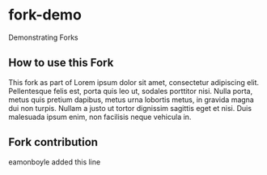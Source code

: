 # fork-demo
Demonstrating Forks

## How to use this Fork
This fork as part of Lorem ipsum dolor sit amet, consectetur adipiscing elit. 
Pellentesque felis est, porta quis leo ut, sodales porttitor nisi. 
Nulla porta, metus quis pretium dapibus, metus urna lobortis metus, 
in gravida magna dui non turpis. Nullam a justo ut tortor dignissim 
sagittis eget et nisi. Duis malesuada ipsum enim, non facilisis neque vehicula in.

## Fork contribution

eamonboyle added this line